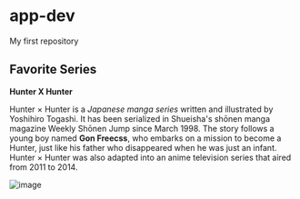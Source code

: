 # app-dev
My first repository

## Favorite Series 
**Hunter X Hunter**

Hunter × Hunter is a *Japanese manga series* written and illustrated by Yoshihiro Togashi. It has been serialized in Shueisha's shōnen manga magazine Weekly Shōnen Jump since March 1998. The story follows a young boy named **Gon Freecss**, who embarks on a mission to become a Hunter, just like his father who disappeared when he was just an infant. Hunter × Hunter was also adapted into an anime television series that aired from 2011 to 2014.

![image](https://github.com/IDelosReyes/app-dev/assets/133831734/1881e53a-ac46-492c-8e15-477a082e7c1e)

